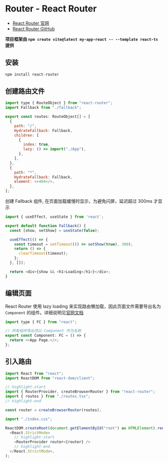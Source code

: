 # Router - React Router

- [React Router 官网](https://reactrouter.com/en/main)
- [React Router GitHub](https://github.com/remix-run/react-router)

**项目框架由 `npm create vite@latest my-app-react -- --template react-ts` 提供**

## 安装

```bash npm2yarn
npm install react-router
```

## 创建路由文件

```javascript title="src/routes.tsx"
import type { RouteObject } from "react-router";
import Fallback from "./fallback";

export const routes: RouteObject[] = [
  {
    path: "/",
    HydrateFallback: Fallback,
    children: [
      {
        index: true,
        lazy: () => import("./App"),
      },
    ],
  },
  {
    path: "*",
    HydrateFallback: Fallback,
    element: <>404</>,
  },
];

```

创建 Fallback 组件, 在页面加载缓慢时显示，为避免闪屏，延迟超过 300ms 才显示

```javascript title="src/fallback.tsx"
import { useEffect, useState } from 'react';

export default function Fallback() {
  const [show, setShow] = useState(false);

  useEffect(() => {
    const timeout = setTimeout(() => setShow(true), 300);
    return () => {
      clearTimeout(timeout);
    };
  }, []);

  return <div>{show && <h1>Loading</h1>}</div>;
}
```

## 编辑页面

React Router 使用 lazy loading 来实现路由懒加载，因此页面文件需要导出名为 `Component` 的组件。详细说明见[官网文档](https://reactrouter.com/en/main/route/lazy#lazy)

```javascript title="src/App.tsx"
import type { FC } from "react";

// 所有组件导出须以 Component 作为名称
export const Component: FC = () => {
  return <>App Page.</>;
};

```

## 引入路由

```javascript title="src/main.tsx"
import React from "react";
import ReactDOM from "react-dom/client";

// highlight-start
import { RouterProvider, createBrowserRouter } from "react-router";
import { routes } from "./routes.tsx";
// highlight-end

const router = createBrowserRouter(routes);

import "./index.css";

ReactDOM.createRoot(document.getElementById("root") as HTMLElement).render(
  <React.StrictMode>
    // highlight-start
    <RouterProvider router={router} />
    // highlight-end
  </React.StrictMode>,
);

```

